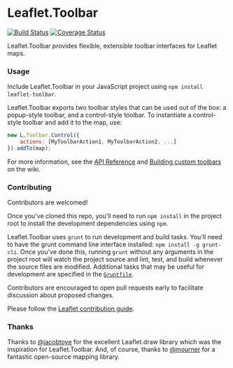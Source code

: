 Leaflet.Toolbar
===============

[![Build Status](https://travis-ci.org/manleyjster/Leaflet.Toolbar.svg?branch=master)](https://travis-ci.org/manleyjster/Leaflet.Toolbar)
[![Coverage Status](https://img.shields.io/coveralls/manleyjster/Leaflet.Toolbar.svg)](https://coveralls.io/r/manleyjster/Leaflet.Toolbar)

Leaflet.Toolbar provides flexible, extensible toolbar interfaces for Leaflet maps.

### Usage

Include Leaflet.Toolbar in your JavaScript project using `npm install leaflet-toolbar`.

Leaflet.Toolbar exports two toolbar styles that can be used out of the box: a popup-style toolbar, and a control-style toolbar.  To instantiate a control-style toolbar and add it to the map, use:
```javascript
new L.Toolbar.Control({ 
	actions: [MyToolbarAction1, MyToolbarAction2, ...] 
}).addTo(map);
```

For more information, see the [API Reference](https://github.com/manleyjster/Leaflet.Toolbar/wiki/API-Reference) and [Building custom toolbars](https://github.com/manleyjster/Leaflet.Toolbar/wiki/Building-custom-toolbars) on the wiki.

### Contributing

Contributors are welcomed!

Once you've cloned this repo, you'll need to run `npm install` in the project root to install the development dependencies using `npm`.

Leaflet.Toolbar uses `grunt` to run development and build tasks. You'll need to have the grunt command line interface installed: `npm install -g grunt-cli`. Once you've done this, running `grunt` without any arguments in the project root will watch the project source and lint, test, and build whenever the source files are modified.  Additional tasks that may be useful for development are specified in the [`Gruntfile`](https://github.com/manleyjster/Leaflet.Toolbar/blob/master/Gruntfile.js).

Contributors are encouraged to open pull requests early to facilitate discussion about proposed changes.

Please follow the [Leaflet contribution guide](https://github.com/Leaflet/Leaflet/blob/master/CONTRIBUTING.md).

### Thanks

Thanks to [@jacobtoye](https://github.com/jacobtoye) for the excellent Leaflet.draw library which was the inspiration for Leaflet.Toolbar. And, of course, thanks to [@mourner](https://github.com/mourner) for a fantastic open-source mapping library.